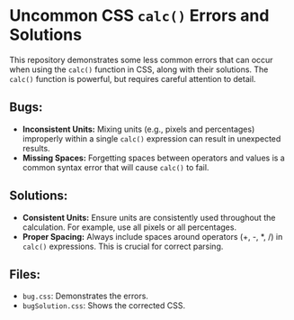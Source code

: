 # Uncommon CSS `calc()` Errors and Solutions

This repository demonstrates some less common errors that can occur when using the `calc()` function in CSS, along with their solutions.  The `calc()` function is powerful, but requires careful attention to detail.

## Bugs:

* **Inconsistent Units:** Mixing units (e.g., pixels and percentages) improperly within a single `calc()` expression can result in unexpected results. 
* **Missing Spaces:**  Forgetting spaces between operators and values is a common syntax error that will cause `calc()` to fail.

## Solutions:

* **Consistent Units:** Ensure units are consistently used throughout the calculation. For example, use all pixels or all percentages.
* **Proper Spacing:** Always include spaces around operators (+, -, *, /) in `calc()` expressions.  This is crucial for correct parsing.

## Files:

* `bug.css`: Demonstrates the errors.
* `bugSolution.css`: Shows the corrected CSS.